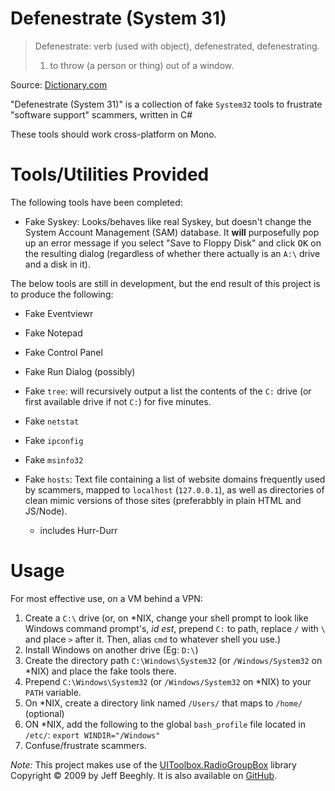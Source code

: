 # Defenestrate (System 31)

> Defenestrate: verb (used with object), defenestrated, defenestrating.
> 1. to throw (a person or thing) out of a window.

Source: [Dictionary.com](http://www.dictionary.com/browse/defenestrate)

"Defenestrate (System 31)" is a collection of fake `System32` tools to frustrate "software support" scammers, written in C#

These tools should work cross-platform on Mono.

# Tools/Utilities Provided

The following tools have been completed:

+ Fake Syskey: Looks/behaves like real Syskey, but doesn't change the System Account Management (SAM) database. It **will** purposefully pop up an error message if you select "Save to Floppy Disk" and click <kbd>OK</kbd> on the resulting dialog (regardless of whether there actually is an `A:\` drive and a disk in it).

The below tools are still in development, but the end result of this project is to produce the following:

+ Fake Eventviewr
+ Fake Notepad
+ Fake Control Panel
+ Fake Run Dialog (possibly)
+ Fake `tree`: will recursively output a list the contents of the `C:` drive (or first available drive if not `C:`) for five minutes.
+ Fake `netstat`
+ Fake `ipconfig`
+ Fake `msinfo32`

+ Fake `hosts`: Text file containing a list of website domains frequently used by scammers, mapped to `localhost` (`127.0.0.1`), as well as directories of clean mimic versions of those sites (preferabbly in plain HTML and JS/Node).
  + includes Hurr-Durr

# Usage

For most effective use, on a VM behind a VPN:

1. Create a `C:\` drive (or, on \*NIX, change your shell prompt to look like Windows command prompt's, *id est*, prepend `C:` to path, replace `/` with `\` and place `>` after it. Then, alias `cmd` to whatever shell you use.)
2. Install Windows on another drive (Eg: `D:\`)
3. Create the directory path `C:\Windows\System32` (or `/Windows/System32` on \*NIX) and place the fake tools there.
4. Prepend `C:\Windows\System32` (or `/Windows/System32` on \*NIX) to your `PATH` variable.
5. On \*NIX, create a directory link named `/Users/` that maps to `/home/` (optional)
6. ON \*NIX, add the following to the global `bash_profile` file located in `/etc/`:  `export WINDIR="/Windows"`
6. Confuse/frustrate scammers.

_Note:_ This project makes use of the [UIToolbox.RadioGroupBox](https://www.codeproject.com/Articles/32780/CheckGroupBox-and-RadioGroupBox) library Copyright &copy; 2009 by Jeff Beeghly. It is also available on [GitHub](https://github.com/DigitalGlobe/DGConnect-ESRI/tree/master/GbdxTools).